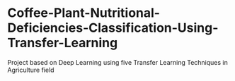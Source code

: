 # Coffee-Plant-Nutritional-Deficiencies-Classification-Using-Transfer-Learning
Project based on Deep Learning using five Transfer Learning Techniques in Agriculture field

